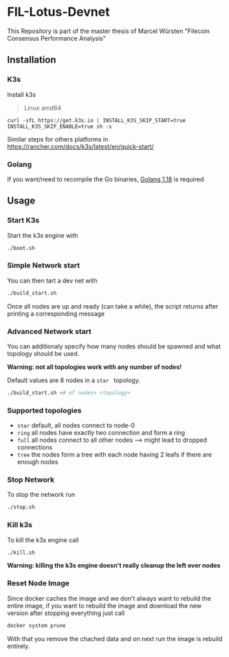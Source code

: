 
# FIL-Lotus-Devnet

This Repository is part of the master thesis of Marcel Würsten \"Filecoin Consensus Performance Analysis\"


## Installation

### K3s
Install k3s
> Linux amd64
```
curl -sfL https://get.k3s.io | INSTALL_K3S_SKIP_START=true INSTALL_K3S_SKIP_ENABLE=true sh -s
```

Similar steps for others platforms in https://rancher.com/docs/k3s/latest/en/quick-start/

### Golang

If you want/need to recompile the Go binaries, [Golang 1.18](https://go.dev/) is required

## Usage


### Start K3s
Start the k3s engine with 

```bash
./boot.sh
```

### Simple Network start
You can then tart a dev net with
```bash
./build_start.sh
```

Once all nodes are up and ready (can take a while), the script returns after printing a corresponding message

### Advanced Network start
You can additionaly specify how many nodes should be spawned and what topology should be used.

**Warning: not all topologies work with any number of nodes!**

Default values are 8 nodes in a `star ` topology.

```bash
./build_start.sh <# of nodes> <topology>
```

### Supported topologies

* `star` default, all nodes connect to node-0
* `ring` all nodes have exactly two connection and form a ring
* `full` all nodes connect to all other nodes --> might lead to dropped connections
* `tree` the nodes form a tree with each node having 2 leafs if there are enough nodes


### Stop Network

To stop the network run
```bash
./stop.sh
```

### Kill k3s

To kill the k3s engine call
```bash
./kill.sh
```
**Warning: killing the k3s engine doesn't really cleanup the left over nodes**


### Reset Node Image
Since docker caches the image and we don't always want to rebuild the entire image, if you want to rebuild the image and download the new version after stopping everything just call 
```bash
docker system prune
```

With that you remove the chached data and on next run the image is rebuild entirely.
